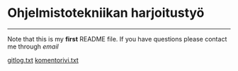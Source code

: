 # Ohjelmistotekniikan harjoitustyö
--------------------------------------
Note that this is my **first** README file. 
If you have questions please contact me through _email_

[gitlog.txt](https://github.com/Zo4N/ot-harjoitustyo/blob/main/laskarit/viikko1/gitlog.txt)
[komentorivi.txt](https://github.com/Zo4N/ot-harjoitustyo/blob/main/laskarit/viikko1/komentorivi.txt)
